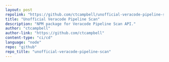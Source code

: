 ```yaml
---
layout: post
repolink: "https://github.com/ctcampbell/unofficial-veracode-pipeline-scan"
title: "Unofficial Veracode Pipeline Scan"
description: "NPM package for Veracode Pipeline Scan API."
author: "ctcampbell"
author-link: "https://github.com/ctcampbell"
content-type: "ci/cd"
language: "node"
repo: "github"
repo_title: "unofficial-veracode-pipeline-scan"
---
```

